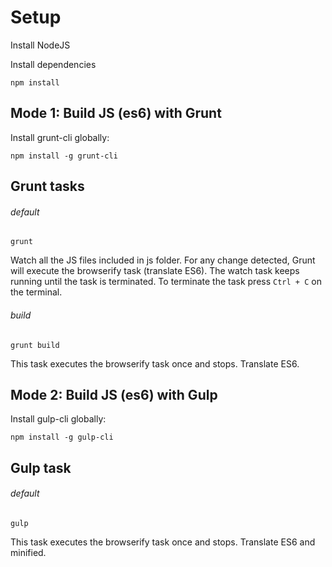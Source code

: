 # Setup
Install NodeJS

Install dependencies
```
npm install
```

## Mode 1: Build JS (es6) with Grunt
Install grunt-cli globally:
```
npm install -g grunt-cli
```
## Grunt tasks
###### default
```
grunt
```
Watch all the JS files included in js folder. For any change detected, Grunt will execute the browserify task (translate ES6).
The watch task keeps running until the task is terminated. To terminate the task press `Ctrl + C` on the terminal.
###### build
```
grunt build
```
This task executes the browserify task once and stops.
Translate ES6.



## Mode 2: Build JS (es6) with Gulp
Install gulp-cli globally:
```
npm install -g gulp-cli
```
## Gulp task
###### default
```
gulp
```
This task executes the browserify task once and stops.
Translate ES6 and minified.
